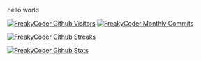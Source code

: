 hello world

[![FreakyCoder Github Visitors](https://badges.pufler.dev/visits/mofengfs/mofengfs?style=for-the-badge&color=eb1b0c)](https://freakycoder.com)
[![FreakyCoder Monthly Commits](https://badges.pufler.dev/commits/monthly/mofengfs?style=for-the-badge&color=eb1b0c)](https://freakycoder.com)

[![FreakyCoder Github Streaks](https://github-readme-streak-stats.herokuapp.com/?user=mofengfs&fire=eb1b0c&ring=eb1b0c&currStreakLabel=eb1b0c)](https://freakycoder.com)

[![FreakyCoder Github Stats](https://github-readme-stats.vercel.app/api?username=mofengfs&show_icons=true&count_private=true&include_all_commits=true&title_color=eb1b0c&icon_color=eb1b0c)](https://freakycoder.com)
